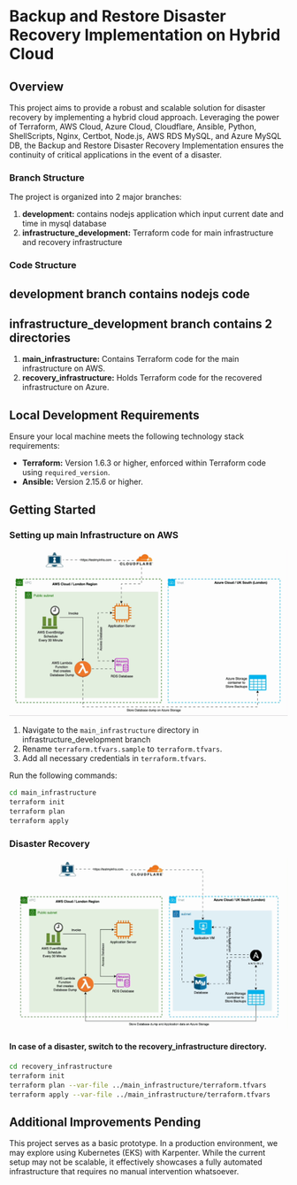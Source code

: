 # Backup and Restore Disaster Recovery Implementation on Hybrid Cloud

## Overview

This project aims to provide a robust and scalable solution for disaster recovery by implementing a hybrid cloud approach. Leveraging the power of Terraform, AWS Cloud, Azure Cloud, Cloudflare, Ansible, Python, ShellScripts, Nginx, Certbot, Node.js, AWS RDS MySQL, and Azure MySQL DB, the Backup and Restore Disaster Recovery Implementation ensures the continuity of critical applications in the event of a disaster.



### Branch Structure

The project is organized into  2 major branches:

1. **development:** contains nodejs application which input current date and time in mysql database
2.  **infrastructure_development:** Terraform code for main infrastructure and recovery infrastructure

     
### Code Structure

## development branch contains nodejs code

## infrastructure_development branch contains 2 directories

1. **main_infrastructure:** Contains Terraform code for the main infrastructure on AWS.
2. **recovery_infrastructure:** Holds Terraform code for the recovered infrastructure on Azure.


## Local Development Requirements

Ensure your local machine meets the following technology stack requirements:

- **Terraform:** Version 1.6.3 or higher, enforced within Terraform code using `required_version`.
- **Ansible:** Version 2.15.6 or higher.

## Getting Started

### Setting up main Infrastructure on AWS

![](.main.gif)

1. Navigate to the `main_infrastructure` directory in infrastructure_development branch
2. Rename `terraform.tfvars.sample` to `terraform.tfvars`.
3. Add all necessary credentials in `terraform.tfvars`.

Run the following commands:

```bash
cd main_infrastructure
terraform init
terraform plan
terraform apply
```
### Disaster Recovery

![](.recovery.gif)

#### In case of a disaster, switch to the recovery_infrastructure directory.

```bash
cd recovery_infrastructure
terraform init
terraform plan --var-file ../main_infrastructure/terraform.tfvars
terraform apply --var-file ../main_infrastructure/terraform.tfvars
```



## Additional Improvements Pending

This project serves as a basic prototype. In a production environment, we may explore using Kubernetes (EKS) with Karpenter. While the current setup may not be scalable, it effectively showcases a fully automated infrastructure that requires no manual intervention whatsoever.






